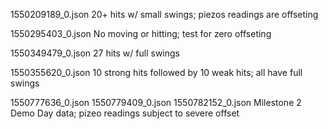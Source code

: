1550209189_0.json
20+ hits w/ small swings; piezos readings are offseting 

1550295403_0.json
No moving or hitting; test for zero offseting

1550349479_0.json
27 hits w/ full swings

1550355620_0.json
10 strong hits followed by 10 weak hits; all have full swings

1550777636_0.json
1550779409_0.json
1550782152_0.json
Milestone 2 Demo Day data; pizeo readings subject to severe offset 
